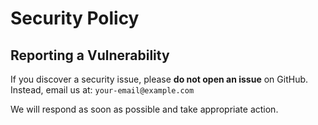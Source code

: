 # Security Policy

## Reporting a Vulnerability

If you discover a security issue, please **do not open an issue** on GitHub.  
Instead, email us at: `your-email@example.com`

We will respond as soon as possible and take appropriate action.

